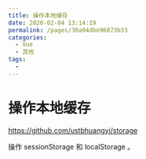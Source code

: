 ```yaml
---
title: 操作本地缓存
date: 2020-02-04 13:14:19
permalink: /pages/30a94dbe96873b33
categories:
  - Vue
  - 其他
tags:
  -
---
```


# 操作本地缓存

<https://github.com/ustbhuangyi/storage>

操作 sessionStorage 和 localStorage 。
